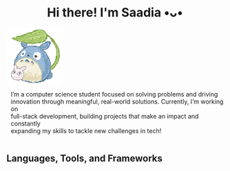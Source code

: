 <h1 align="center">Hi there! I'm Saadia •ᴗ•</h1>

<div style="display: flex; flex-wrap: wrap; align-items: center;">
  <img src="toto.gif" alt="gif" width="130" height="130" style="padding-right: 10px;" align="right"/>
  <p style="padding-left: 10px;">I’m a computer science student focused on solving problems and driving<br>innovation through meaningful, real-world solutions. Currently, I’m working on<br>full-stack development, building projects that make an impact and constantly<br>expanding my skills to tackle new challenges in tech!</p>
</div>


<h2 align="left">Languages, Tools, and Frameworks</h2>

<!--
**SaadiaM1346/SaadiaM1346** is a ✨ _special_ ✨ repository because its `README.md` (this file) appears on your GitHub profile.

Here are some ideas to get you started:
![Top Langs](https://github-readme-stats.vercel.app/api/top-langs/?username=SaadiaM1346&layout=compact&theme=buefy)

- 🔭 I’m currently working on ...
- 🌱 I’m currently learning ...
- 👯 I’m looking to collaborate on ...
- 🤔 I’m looking for help with ...
- 💬 Ask me about ...
- 📫 How to reach me: ...
- 😄 Pronouns: ...
- ⚡ Fun fact: ...
-->
